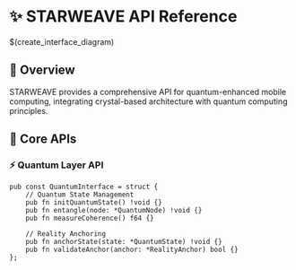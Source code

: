 <!--
STARWEAVE Pattern:
{
  "metadata": {
    "timestamp": "2025-05-28 20:56:28",
    "author": "isdood",
    "pattern_version": "1.0.0",
    "color_scheme": "GLIMMER",
    "primary_color": "#8abaa4"
  }
}
-->

# ✨ STARWEAVE API Reference

$(create_interface_diagram)

## 🌟 Overview
STARWEAVE provides a comprehensive API for quantum-enhanced mobile computing, integrating crystal-based architecture with quantum computing principles.

## 💫 Core APIs

### ⚡ Quantum Layer API
```zig
pub const QuantumInterface = struct {
    // Quantum State Management
    pub fn initQuantumState() !void {}
    pub fn entangle(node: *QuantumNode) !void {}
    pub fn measureCoherence() f64 {}

    // Reality Anchoring
    pub fn anchorState(state: *QuantumState) !void {}
    pub fn validateAnchor(anchor: *RealityAnchor) bool {}
};
```

